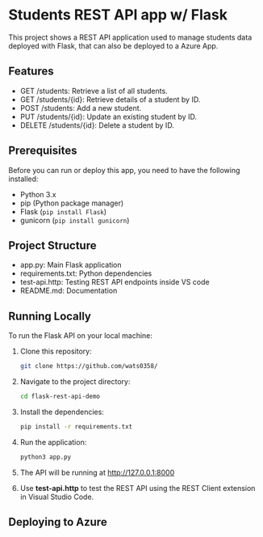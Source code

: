 # Students REST API app w/ Flask

This project shows a REST API application used to manage students data deployed with Flask, that can also be deployed to a Azure App.

## Features

- GET /students: Retrieve a list of all students.
- GET /students/{id}: Retrieve details of a student by ID.
- POST /students: Add a new student.
- PUT /students/{id}: Update an existing student by ID.
- DELETE /students/{id}: Delete a student by ID.

## Prerequisites

Before you can run or deploy this app, you need to have the following installed:

- Python 3.x
- pip (Python package manager)
- Flask (`pip install Flask`)
- gunicorn (`pip install gunicorn`)

## Project Structure

- app.py: Main Flask application 
- requirements.txt: Python dependencies 
- test-api.http: Testing REST API endpoints inside VS code
- README.md: Documentation

## Running Locally

To run the Flask API on your local machine:

1. Clone this repository:

   ```bash
   git clone https://github.com/wats0358/
   
2. Navigate to the project directory:
   ```bash
   cd flask-rest-api-demo
3. Install the dependencies:
   ```bash
   pip install -r requirements.txt
4. Run the application:
   ```bash
   python3 app.py
5. The API will be running at http://127.0.0.1:8000
6. Use **test-api.http** to test the REST API using the REST Client extension in Visual Studio Code.

## Deploying to Azure



